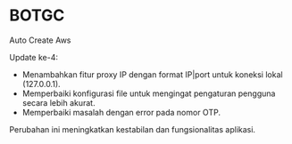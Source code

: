 # BOTGC
Auto Create Aws

Update ke-4:

- Menambahkan fitur proxy IP dengan format IP|port untuk koneksi lokal (127.0.0.1).
- Memperbaiki konfigurasi file untuk mengingat pengaturan pengguna secara lebih akurat.
- Memperbaiki masalah dengan error pada nomor OTP.

Perubahan ini meningkatkan kestabilan dan fungsionalitas aplikasi.
